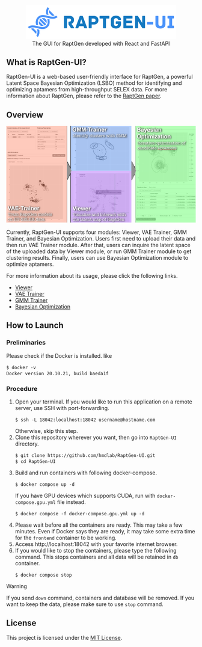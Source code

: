 <div align="center">
   <img src="docs/assets/images/logo-full.png" alt="RaptGen-UI" width="400"><br>
   The GUI for RaptGen developed with React and FastAPI
</div>

## What is RaptGen-UI?

RaptGen-UI is a web-based user-friendly interface for RaptGen, a powerful Latent Space Bayesian Optimization (LSBO) method for identifying and optimizing aptamers from high-throughput SELEX data. For more information about RaptGen, please refer to the [RaptGen paper](https://doi.org/10.1038/s43588-022-00249-6).

## Overview

<p align="center">
   <img src="docs/assets/images/overview.png" alt="Overview of RaptGen-UI pipeline"><br>
</p>

Currently, RaptGen-UI supports four modules: Viewer, VAE Trainer, GMM Trainer, and Bayesian Optimization.
Users first need to upload their data and then run VAE Trainer module. After that, users can inquire the latent space of the uploaded data by Viewer module, or run GMM Trainer module to get clustering results. Finally, users can use Bayesian Optimization module to optimize aptamers.

For more information about its usage, please click the following links.

- [Viewer](docs/viewer.md)
- [VAE Trainer](docs/vae-trainer.md)
- [GMM Trainer](docs/gmm-trainer.md)
- [Bayesian Optimization](docs/bayesian-optimization.md)

## How to Launch

### Preliminaries

Please check if the Docker is installed. like

```shell
$ docker -v
Docker version 20.10.21, build baeda1f
```

### Procedure

1. Open your terminal. If you would like to run this application on a remote server, use SSH with port-forwarding.
   ```shell
   $ ssh -L 18042:localhost:18042 username@hostname.com
   ```
   Otherwise, skip this step.
2. Clone this repository wherever you want, then go into `RaptGen-UI` directory.
   ```shell
   $ git clone https://github.com/hmdlab/RaptGen-UI.git
   $ cd RaptGen-UI
   ```
3. Build and run containers with following docker-compose.
   ```shell
   $ docker compose up -d
   ```
   If you have GPU devices which supports CUDA, run with `docker-compose.gpu.yml` file instead.
   ```shell
   $ docker compose -f docker-compose.gpu.yml up -d
   ```
4. Please wait before all the containers are ready. This may take a few minutes. Even if Docker says they are ready, it may take some extra time for the `frontend` container to be working.
5. Access http://localhost:18042 with your favorite internet browser.
6. If you would like to stop the containers, please type the following command. This stops containers and all data will be retained in `db` container.
   ```shell
   $ docker compose stop
   ```

> [!WARNING]
> If you send `down` command, containers and database will be removed.
> If you want to keep the data, please make sure to use `stop` command.

## License

This project is licensed under the [MIT License](LICENSE).
